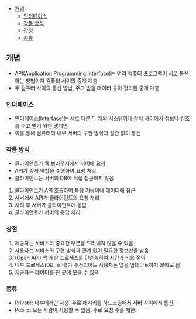  - [개념](#개념)
	 - [인터페이스](#인터페이스)
	 - [작동 방식](#작동-방식)
	 - [장점](#장점)
	 - [종류](#종류)
## 개념
* API(Application Programming Interface)는 여러 컴퓨터 프로그램이 서로 통신하는 방법이자 컴퓨터 사이의 중계 계층
* 두 컴퓨터 사이의 통신 방법, 주고 받을 데이터 등이 정의된 중계 계층
### 인터페이스
* 인터페이스(Interface)는 서로 다른 두 개의 시스템이나 장치 사이에서 정보나 신호를 주고 받기 위한 경계면
* 이를 통해 컴퓨터의 내부 서버의 구현 방식과 상관 없이 통신
### 작동 방식
* 클라이언트가 웹 브라우저에서 서버에 요청
* API가 중계 역할을 수행하여 요청 처리
* 클라이언트는 서버의 DB에 직접 접근하지 않음
1. 클라이언트가 API 호출하여 특정 기능이나 데이터에 접근
2. 서버에서 API가 클라이언트의 요청 처리
3. 처리 후 서버가 클라이언트에 응답
4. 클라이언트가 서버의 응답 처리
### 장점
1. 제공자는 서비스의 중요한 부분을 드러내지 않을 수 있음
2. 사용자는 서비스의 구현 방식과 관계 없이 필요한 정보만을 받음
3. (Open API) 앱 개발 프로세스를 단순화하여 시간과 비용 절약
4. 내부 프로세스(DB, 로직)가 수정되어도 사용자는 앱을 업데이트하지 않아도 됨
5. 제공자는 데이터를 한 곳에 모을 수 있음
### 종류
* Private: 내부에서만 사용. 주로 해시키를 하드코딩해서 서버 사이에서 통신.
* Public: 모든 사람이 사용할 수 있음. 주로 요청 수를 제한.

